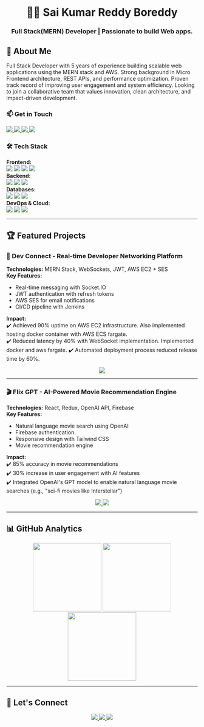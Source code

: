 <!-- HEADER SECTION -->
<div align="center">
  <h1>👨‍💻 Sai Kumar Reddy Boreddy</h1>
  <h3>Full Stack(MERN) Developer | Passionate to build Web apps.</h3>
</div>
      <h2>🚀 About Me</h2>
      <p>
        Full Stack Developer with 5 years of experience building scalable web applications using the MERN stack and
AWS. Strong background in Micro Frontend architecture, REST APIs, and performance optimization. Proven
track record of improving user engagement and system efficiency. Looking to join a collaborative team that
values innovation, clean architecture, and impact-driven development.
      </p>      
      <h3>📫 Get in Touch</h3>
      <p>
        <a target='_blank' href="mailto:saikumar9808@gmail.com">
          <img src="https://img.shields.io/badge/Email-D14836?style=for-the-badge&logo=gmail&logoColor=white" />
        </a>
        <a target='_blank' href="https://www.linkedin.com/in/sai-boreddy/">
          <img src="https://img.shields.io/badge/LinkedIn-0077B5?style=for-the-badge&logo=linkedin&logoColor=white" />
        </a>
        <a target='_blank' href="https://github.com/saikumar14-08">
          <img src="https://img.shields.io/badge/GitHub-100000?style=for-the-badge&logo=github&logoColor=white" />
        </a>
        <a target='_blank' href="https://drive.google.com/file/d/1E7pCD32Zv1OJyC6N5q21sOzhGLmKKJ5T/view?usp=sharing">
          <img src="https://img.shields.io/badge/Resume-4285F4?style=for-the-badge&logo=google-drive&logoColor=white" />
        </a>
      </p>
      <h3>🛠 Tech Stack</h3>
      <p>    
        <strong>Frontend:</strong><br>
        <img src="https://img.shields.io/badge/React-61DAFB?style=for-the-badge&logo=react&logoColor=black" />
        <img src="https://img.shields.io/badge/Next.js-000000?style=for-the-badge&logo=next.js&logoColor=white" />
        <img src="https://img.shields.io/badge/TypeScript-007ACC?style=for-the-badge&logo=typescript&logoColor=white" />
        <img src="https://img.shields.io/badge/TailwindCSS-38B2AC?style=for-the-badge&logo=tailwind-css&logoColor=white" /> 
        <br>       
        <strong>Backend:</strong><br>
        <img src="https://img.shields.io/badge/Node.js-339933?style=for-the-badge&logo=node.js&logoColor=white" />
        <img src="https://img.shields.io/badge/Express.js-000000?style=for-the-badge&logo=express&logoColor=white" />
        <img src="https://img.shields.io/badge/WebSockets-010101?style=for-the-badge&logo=socket.io&logoColor=white" />
        <br>
        <strong>Databases:</strong><br>
        <img src="https://img.shields.io/badge/MongoDB-47A248?style=for-the-badge&logo=mongodb&logoColor=white" />
        <img src="https://img.shields.io/badge/MySQL-4479A1?style=for-the-badge&logo=mysql&logoColor=white" />
        <img src="https://img.shields.io/badge/Firebase-FFCA28?style=for-the-badge&logo=firebase&logoColor=black" />
        <br>
        <strong>DevOps & Cloud:</strong><br>
        <img src="https://img.shields.io/badge/AWS-FF9900?style=for-the-badge&logo=amazonaws&logoColor=white" />
        <img src="https://img.shields.io/badge/Jenkins-D24939?style=for-the-badge&logo=jenkins&logoColor=white" />
        <img src="https://img.shields.io/badge/Git-F05032?style=for-the-badge&logo=git&logoColor=white" />
      </p>


---

## 🏆 Featured Projects

### 🔗 Dev Connect - Real-time Developer Networking Platform
**Technologies:** MERN Stack, WebSockets, JWT, AWS EC2 + SES  
**Key Features:**
- Real-time messaging with Socket.IO
- JWT authentication with refresh tokens
- AWS SES for email notifications
- CI/CD pipeline with Jenkins

**Impact:**  
✔️ Achieved 90% uptime on AWS EC2 infrastructure. Also implemented hosting docker container with AWS ECS fargate. <br>
✔️ Reduced latency by 40% with WebSocket implementation. Implemented docker and aws fargate.
✔️ Automated deployment process reduced release time by 60%.

<p align="center">
  <a target='_blank' href="https://github.com/saikumar14-08/DevConnect-Web">
    <img src="https://img.shields.io/badge/View_Code-181717?style=for-the-badge&logo=github&logoColor=white" />
  </a>
</p>

---

### 🎬 Flix GPT - AI-Powered Movie Recommendation Engine
**Technologies:** React, Redux, OpenAI API, Firebase  
**Key Features:**
- Natural language movie search using OpenAI
- Firebase authentication
- Responsive design with Tailwind CSS
- Movie recommendation engine

**Impact:**  
✔️ 85% accuracy in movie recommendations  
✔️ 30% increase in user engagement with AI features  
✔️ Integrated OpenAI's GPT model to enable natural language movie searches (e.g., "sci-fi movies like Interstellar")

<p align="center">
  <a target='_blank' href="https://saiflixgpt.netlify.app/">
    <img src="https://img.shields.io/badge/Live_Demo-00C7B7?style=for-the-badge&logo=netlify&logoColor=white" />
  </a>
  <a target='_blank' href="https://github.com/saikumar14-08/flix-gpt">
    <img src="https://img.shields.io/badge/View_Code-181717?style=for-the-badge&logo=github&logoColor=white" />
  </a>
</p>

---

## 📊 GitHub Analytics

<div align="center">
  <img height="180em" src="https://github-readme-stats.vercel.app/api?username=saikumar14-08&show_icons=true&theme=tokyonight&hide_border=true&include_all_commits=true&count_private=true" />
  <img height="180em" src="https://github-readme-stats.vercel.app/api/top-langs/?username=saikumar14-08&layout=compact&theme=tokyonight&hide_border=true" />
  <img height="180em" src="https://github-readme-streak-stats.herokuapp.com/?user=saikumar14-08&theme=tokyonight&hide_border=true" />
</div>

---

## 🤝 Let's Connect

<p align="center">
  <a target='_blank' href="mailto:saikumar9808@gmail.com">
    <img src="https://img.shields.io/badge/Email_Me-D14836?style=for-the-badge&logo=gmail&logoColor=white" />
  </a>
  <a target='_blank' href="https://www.linkedin.com/in/sai-boreddy/">
    <img src="https://img.shields.io/badge/Connect_on_LinkedIn-0077B5?style=for-the-badge&logo=linkedin&logoColor=white" />
  </a>
  <a target='_blank' href="https://github.com/saikumar14-08">
    <img src="https://img.shields.io/badge/Follow_on_GitHub-181717?style=for-the-badge&logo=github&logoColor=white" />
  </a>
</p>
